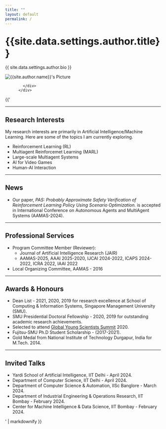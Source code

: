 ```yaml
---
title: ""
layout: default
permalink: /
---
```

<!-- ---
title: ""
permalink: /
<span style="color:#180d8a">
--- -->

<section class="author">
  <div class="container">
    <div class="row">
      <div class="col col-12">
        <div class="author__inner">
          <div class="author__left">
            <h1 class="author__name"><span class="mytext2">
            <font size="6">{{site.data.settings.author.title}}</font>
            </span></h1>
            <p class="author__bio">{{ site.data.settings.author.bio }}</p>
  </div>
          <div class="author__right">
            <div class="author__image">                        
              <img class="lazy" data-src="{{ site.data.settings.author.image }}" alt="{{site.author.name}}'s Picture">
        
            </div>
          </div>

  </div>
  </div>
  </div>

{{'


---
## <span class="mytext">Research Interests</span>
My research interests are primarily in Artificial Intelligence/Machine Learning. Here are some of the topics I am currently exploring.
- Reinforcement Learning (RL)
- Multiagent Reinforcemet Learning (MARL)
- Large-scale Multiagent Systems
- AI for Video Games
- Human-AI Interaction

---
## <span class="mytext">News</span>

* Our paper, *PAS: Probably Approximate Safety Verification of Reinforcement Learning Policy Using Scenario Optimization.* is accepted in International Conference on Autonomous Agents and MultiAgent Systems (AAMAS-2024).

<!-- * Our paper, *Constrained Multiagent Reinforcement Learning for Large Agent Population.* is accepted in European Conference on Machine Learning and Principles and Practice of Knowledge Discovery in Databases (ECML PKDD-2022).

* Our paper, *Ship-Gan: Generative Modeling Based Maritime Traffic Simulator (Demo paper)* is accepted in International Conference on Autonomous Agents and MultiAgent Systems (AAMAS-2021). (<span style="color:red">**Best Demo Award**</span>)
 -->
---
## <span class="mytext">Professional Services</span>
* Program Committee Member (Reviewer): 
    *  Journal of Artificial Intelligence Research (JAIR)
    *  AAMAS-2025, AAAI 2025-2020, IJCAI 2024-2022, ICAPS 2024-2022, ICRA 2022, IAAI 2022<br/>
* Local Organizing Committee, AAMAS - 2016 <br/>


---
## <span class="mytext">Awards & Honours</span>
* Dean List - 2021, 2020, 2019 for research excellence at School of Computing & Information Systems, Singapore Management University (SMU).
* SMU Presidential Doctoral Fellowship - 2020, 2019  for outstanding academic research achievements.
* Selected to attend [Global Young Scientists Summit](https://gyss.nrf.gov.sg/) 2020.
* Fujitsu-SMU Ph.D Student Scholarship - (2017-2021).
* Gold Medal from National Institute of Technology Durgapur, India for M.Tech. 2014.

---
## <span class="mytext">Invited Talks</span>
* Yardi School of Artificial Intelligence, IIT Delhi - April 2024.
* Department of Computer Science, IIT Delhi - April 2024.
* Department of Computer Science & Automation, IISc Banglore - March 2024.
* Department of Industrial Engineering & Operations Research, IIT Bombay - February 2024.
* Center for Machine Intelligence & Data Science, IIT Bombay - February 2024.

' | markdownify }}

</div>

<br>

<center>
<script type="text/javascript" src="//rf.revolvermaps.com/0/0/4.js?i=512odiv1oxy&amp;m=0&amp;h=200&amp;c=ff0000&amp;r=40" async="async"></script>
</center>

</section>



<!-- Google tag (gtag.js) -->
<script async src="https://www.googletagmanager.com/gtag/js?id=G-68VGLWXFEG"></script>
<script>
  window.dataLayer = window.dataLayer || [];
  function gtag(){dataLayer.push(arguments);}
  gtag('js', new Date());

  gtag('config', 'G-68VGLWXFEG');
</script>